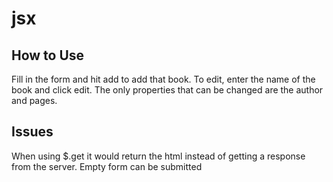 # jsx

## How to Use
Fill in the form and hit add to add that book. To edit, enter the name of the book and click edit. The only properties that can be changed are the author and pages.

## Issues
When using $.get it would return the html instead of getting a response from the server.
Empty form can be submitted
